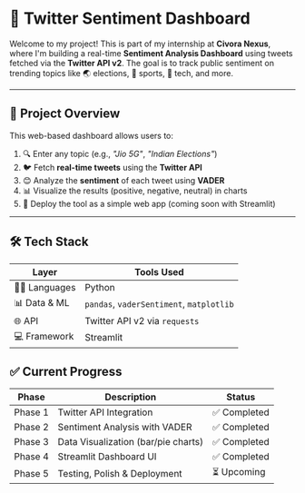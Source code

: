 # 🧠 Twitter Sentiment Dashboard

Welcome to my project! This is part of my internship at **Civora Nexus**, where I'm building a real-time **Sentiment Analysis Dashboard** using tweets fetched via the **Twitter API v2**. The goal is to track public sentiment on trending topics like 🌏 elections, 🏏 sports, 📱 tech, and more.

---

## 📌 Project Overview

This web-based dashboard allows users to:

1. 🔍 Enter any topic (e.g., *"Jio 5G"*, *"Indian Elections"*)
2. 🐦 Fetch **real-time tweets** using the **Twitter API**
3. 😊 Analyze the **sentiment** of each tweet using **VADER**
4. 📊 Visualize the results (positive, negative, neutral) in charts
5. 🚀 Deploy the tool as a simple web app (coming soon with Streamlit)

---

## 🛠️ Tech Stack

| Layer         | Tools Used                                  |
|---------------|----------------------------------------------|
| 👨‍💻 Languages     | Python                                       |
| 📊 Data & ML    | `pandas`, `vaderSentiment`, `matplotlib`    |
| 🌐 API          | Twitter API v2 via `requests`               |
| 💻 Framework    | Streamlit              |

## ✅ Current Progress

| Phase        | Description                           | Status      |
|--------------|---------------------------------------|-------------|
| Phase 1      | Twitter API Integration                | ✅ Completed |
| Phase 2      | Sentiment Analysis with VADER          | ✅ Completed |
| Phase 3      | Data Visualization (bar/pie charts)    | ✅ Completed  |
| Phase 4      | Streamlit Dashboard UI                 | ✅ Completed  |
| Phase 5      | Testing, Polish & Deployment           | ⏳ Upcoming  |
